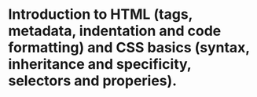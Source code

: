 # Introduction to HTML (tags, metadata, indentation and code formatting) and CSS basics (syntax, inheritance and specificity, selectors and properies).
